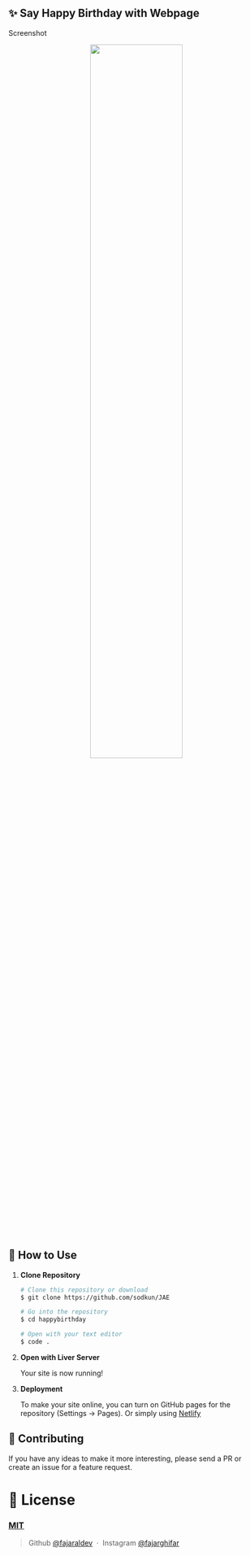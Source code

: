 ## ✨ Say Happy Birthday with Webpage
 Screenshot
<p align="center">
<img src="https://user-images.githubusercontent.com/71541409/164498700-1b44dcbe-7ab8-4f2e-bf48-085597875043.jpg" width="60%" />
</p>

## 🚀 How to Use

1.  **Clone Repository**

    ```bash
    # Clone this repository or download
    $ git clone https://github.com/sodkun/JAE

    # Go into the repository
    $ cd happybirthday

    # Open with your text editor
    $ code .
    ```
1. **Open with Liver Server**

    Your site is now running!
1. **Deployment**

    To make your site online, you can turn on GitHub pages for the repository (Settings -> Pages). Or simply using [Netlify](https://www.netlify.com/)

## 📝 Contributing

If you have any ideas to make it more interesting, please send a PR or create an issue for a feature request.

# 🤝 License

### [MIT](LICENSE)

> Github [@fajaraldev](https://github.com/fajaraldev) &nbsp;&middot;&nbsp;
> Instagram [@fajarghifar](https://instagram.com/fajarghifar)
